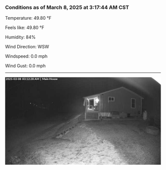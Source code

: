 ### Conditions as of March 8, 2025 at 3:17:44 AM CST 

Temperature: 49.80 &deg;F

Feels like: 49.80 &deg;F

Humidity: 84%

Wind Direction: WSW

Windspeed: 0.0 mph

Wind Gust: 0.0 mph

---

<img src="./images/latest.jpeg"/>

